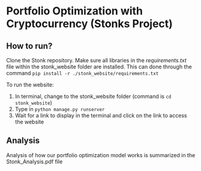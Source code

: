 # Portfolio Optimization with Cryptocurrency (Stonks Project)

## How to run?

Clone the Stonk repository. Make sure all libraries in the _requirements.txt_ file within the stonk_website folder are installed. This can done through the command `pip install -r ./stonk_website/requirements.txt`

To run the website:
1. In terminal, change to the stonk_website folder (command is `cd stonk_website`)
2. Type in `python manage.py runserver`
3. Wait for a link to display in the terminal and click on the link to access the website

## Analysis
Analysis of how our portfolio optimization model works is summarized in the Stonk_Analysis.pdf file
